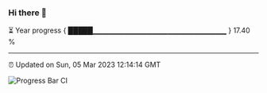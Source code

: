 ### Hi there 👋

⏳ Year progress { █████▁▁▁▁▁▁▁▁▁▁▁▁▁▁▁▁▁▁▁▁▁▁▁▁▁ } 17.40 %

---

⏰ Updated on Sun, 05 Mar 2023 12:14:14 GMT

![Progress Bar CI](https://github.com/Shyam-Makwana/GitHub-Actions-Demo/workflows/Progress%20Bar%20CI/badge.svg)
